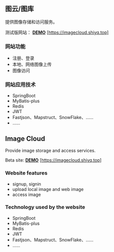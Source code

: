 ## 图云/图库

提供图像存储和访问服务。

测试版网站： **[DEMO](https://imagecloud.shiyq.top)** [https://imagecloud.shiyq.top]

### 网站功能
- 注册、登录
- 本地、网络图像上传
- 图像访问

### 网站应用技术
- SpringBoot
- MyBatis-plus
- Redis
- JWT
- Fastjson、Mapstruct、SnowFlake、……
- ……


## Image Cloud

Provide image storage and access services.

Beta site: **[DEMO](https://imagecloud.shiyq.top)** [https://imagecloud.shiyq.top]

### Website features
- signup, signin
- upload local image and web image
- access image

### Technology used by the website
- SpringBoot
- MyBatis-plus
- Redis
- JWT
- Fastjson、Mapstruct、SnowFlake、……
- ……
